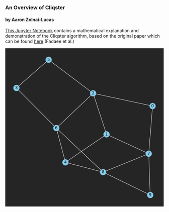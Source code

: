### An Overview of Cliqster
#### by Aaron Zolnai-Lucas

[This Jupyter Notebook](cliqster.ipynb) contains a mathematical explanation and demonstration of the Cliqster algorithm, based on the original paper which can be found [here](https://arxiv.org/abs/1510.01374) (Fadaee et al.)

![](graphdiagram.png)
